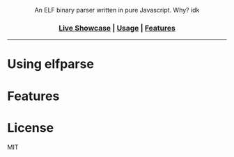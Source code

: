 <div align="center">


An ELF binary parser written in pure Javascript. Why? idk

<h3>

[Live Showcase]() | [Usage]() | [Features]()

</h3>


</div>

---

# Using elfparse

# Features

# License

MIT
